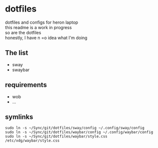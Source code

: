 # dotfiles
dotfiles and configs for heron laptop  
this readme is a work in progress  
so are the dotfiles  
honestly, I have n =o idea what I'm doing  

## The list
- sway  
- swaybar  

## requirements
- wob  
- ...

## symlinks
```
sudo ln -s ~/Sync/git/dotfiles/sway/config ~/.config/sway/config
sudo ln -s ~/Sync/git/dotfiles/waybar/config ~/.config/waybar/config
sudo ln -s ~/Sync/git/dotfiles/waybar/style.css /etc/xdg/waybar/style.css
```
